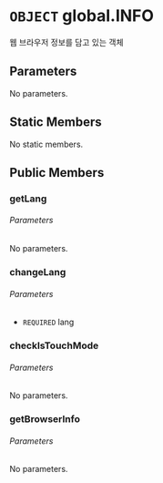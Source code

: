 # `OBJECT` global.INFO
웹 브라우저 정보를 담고 있는 객체

## Parameters
No parameters.

## Static Members
No static members.

## Public Members

### getLang
###### Parameters
No parameters.

### changeLang
###### Parameters
* `REQUIRED` lang

### checkIsTouchMode
###### Parameters
No parameters.

### getBrowserInfo
###### Parameters
No parameters.
